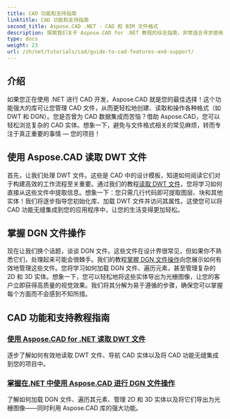 ```yaml
---
title: CAD 功能和支持指南
linktitle: CAD 功能和支持指南
second_title: Aspose.CAD .NET - CAD 和 BIM 文件格式
description: 探索我们关于 Aspose.CAD for .NET 教程的综合指南，非常适合寻求使用 CAD 功能增强其软件的开发人员。
type: docs
weight: 23
url: /zh/net/tutorials/cad/guide-to-cad-features-and-support/
---
```

## 介绍

如果您正在使用 .NET 进行 CAD 开发，Aspose.CAD 就是您的最佳选择！这个功能强大的库可让您管理 CAD 文件，从而更轻松地创建、读取和操作各种格式（如 DWT 和 DGN）。您是否曾为 CAD 数据集成而苦恼？借助 Aspose.CAD，您可以轻松浏览复杂的 CAD 实体。想象一下，避免与文件格式相关的常见麻烦，转而专注于真正重要的事情 — 您的项目！

## 使用 Aspose.CAD 读取 DWT 文件

首先，让我们处理 DWT 文件。这些是 CAD 中的设计模板，知道如何阅读它们对于构建高效的工作流程至关重要。通过我们的教程[读取 DWT 文件](./read-dwt-files/)，您将学习如何直接从这些文件中提取信息。想象一下：您只需几行代码即可提取图层、块和其他实体！我们将逐步指导您初始化库、加载 DWT 文件并访问其属性。这使您可以将 CAD 功能无缝集成到您的应用程序中，让您的生活变得更加轻松。

## 掌握 DGN 文件操作

现在让我们换个话题，谈谈 DGN 文件。这些文件在设计界很常见，但如果你不熟悉它们，处理起来可能会很棘手。我们的教程[掌握 DGN 文件操作](./mastering-dgn-file-manipulation/)向您展示如何有效地管理这些文件。您将学习如何加载 DGN 文件、遍历元素，甚至管理复杂的 2D 和 3D 实体。想象一下，您可以轻松地将这些实体导出为光栅图像，让您的客户立即获得高质量的视觉效果。我们将其分解为易于遵循的步骤，确保您可以掌握每个方面而不会感到不知所措。

## CAD 功能和支持教程指南
### [使用 Aspose.CAD for .NET 读取 DWT 文件](./read-dwt-files/)
逐步了解如何有效地读取 DWT 文件、导航 CAD 实体以及将 CAD 功能无缝集成到您的项目中。
### [掌握在.NET 中使用 Aspose.CAD 进行 DGN 文件操作](./mastering-dgn-file-manipulation/)
了解如何加载 DGN 文件、遍历其元素、管理 2D 和 3D 实体以及将它们导出为光栅图像——同时利用 Aspose.CAD 库的强大功能。